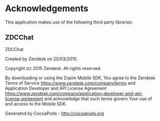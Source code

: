 # Acknowledgements
This application makes use of the following third party libraries:

## ZDCChat

ZDCChat

Created by Zendesk on 25/03/2015.  

Copyright (c) 2015 Zendesk. All rights reserved.

By downloading or using the Zopim Mobile SDK, You agree to the Zendesk Terms
of Service https://www.zendesk.com/company/terms and Application Developer and API License
Agreement https://www.zendesk.com/company/application-developer-and-api-license-agreement and
acknowledge that such terms govern Your use of and access to the Mobile SDK.

Generated by CocoaPods - http://cocoapods.org
